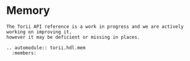 # Memory

```{warning}
The Torii API reference is a work in progress and we are actively working on improving it,
however it may be deficient or missing in places.
```

```{eval-rst}
.. automodule:: torii.hdl.mem
  :members:
```
